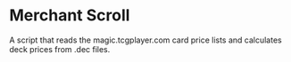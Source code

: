 Merchant Scroll
===============

A script that reads the magic.tcgplayer.com card price lists and calculates
deck prices from .dec files.
